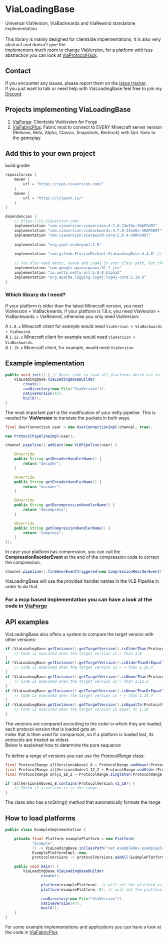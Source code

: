 # ViaLoadingBase
Universal ViaVersion, ViaBackwards and ViaRewind standalone implementation <br>
<br>
This library is mainly designed for clientside implementations, it is also very abstract and doesn't give the <br>
implementors much room to change ViaVersion, for a platform with less abstraction you can look at [ViaProtocolHack](https://github.com/RaphiMC/ViaProtocolHack).

## Contact
If you encounter any issues, please report them on the
[issue tracker](https://github.com/FlorianMichael/ViaLoadingBase/issues).  
If you just want to talk or need help with ViaLoadingBase feel free to join my
[Discord](https://discord.gg/BwWhCHUKDf).

## Projects implementing ViaLoadingBase
1. [ViaForge](https://github.com/FlorianMichael/ViaForge): Clientside ViaVersion for Forge
2. [ViaFabricPlus](https://github.com/FlorianMichael/ViaFabricPlus): Fabric mod to connect to EVERY Minecraft server version (Release, Beta, Alpha, Classic, Snapshots, Bedrock) with QoL fixes to the gameplay

## Add this to your own project
build.gradle
```groovy
repositories {
    maven {
        url = "https://repo.viaversion.com/"
    }
    maven {
        url = "https://jitpack.io/"
    }
}

dependencies {
    // https://ci.viaversion.com/
    implementation "com.viaversion:viaversion:4.7.0-23w16a-SNAPSHOT"
    implementation "com.viaversion:viabackwards:4.7.0-23w16a-SNAPSHOT"
    implementation "com.viaversion:viarewind-core:2.0.4-SNAPSHOT"
    
    implementation "org.yaml:snakeyaml:2.0"
    
    implementation "com.github.FlorianMichael:ViaLoadingBase:4.4.8" // https://jitpack.io/#FlorianMichael/ViaLoadingBase
    
    // You also need Netty, Guava and Log4j in your class path, but they should be there if your project is based on Minecraft.
    implementation "com.google.guava:guava:31.1-jre"
    implementation "io.netty:netty-all:5.0.0.Alpha2"
    implementation "org.apache.logging.log4j:log4j-core:2.19.0"
}
```

### Which library do I need?
If your platform is older than the latest Minecraft version, you need ViaVersion + ViaBackwards, if your platform is 1.8.x,
you need ViaVersion + ViaBackwards + ViaRewind, otherwise you only need ViaVersion: <br>

A `1.8.x` Minecraft client for example would need `ViaVersion + ViaBackwards + ViaRewind`. <br>
A `1.12.x` Minecraft client for example would need `ViaVersion + ViaBackwards`. <br>
A `1.19.x` Minecraft client, for example, would need `ViaVersion`. <br>

## Example implementation
```java
public void init() { // Basic code to load all platforms which are in the class path
    ViaLoadingBase.ViaLoadingBaseBuilder.
        create().
        runDirectory(new File("ViaVersion")).
        nativeVersion(47).
        build();
}
```

The most important part is the modification of your netty pipeline. This is needed for **ViaVersion** to translate the packets in both ways.
```java
final UserConnection user = new UserConnectionImpl(channel, true);

new ProtocolPipelineImpl(user);

channel.pipeline().addLast(new VLBPipeline(user) {

    @Override
    public String getDecoderHandlerName() {
        return "decoder";
    }

    @Override
    public String getEncoderHandlerName() {
        return "encoder";
    }

    @Override
    public String getDecompressionHandlerName() {
        return "decompress";
    }

    @Override
    public String getCompressionHandlerName() {
        return "compress";
    }
});
```
In case your platform has compression, you can call the **CompressionReorderEvent** at the end of the compression code to correct the compression.
```java
channel.pipeline().fireUserEventTriggered(new CompressionReorderEvent());
```
ViaLoadingBase will use the provided handler names in the VLB Pipeline in order to do that.

### For a mcp based implementation you can have a look at the code in [ViaForge](https://github.com/FlorianMichael/ViaForge)

## API examples
ViaLoadingBase also offers a system to compare the target version with other versions:
```java
if (ViaLoadingBase.getInstance().getTargetVersion().isOlderThan(ProtocolVersion.v1_8)) {
    // Code is executed when the target version is < than 1.8
}
if (ViaLoadingBase.getInstance().getTargetVersion().isOlderThanOrEqualTo(ProtocolVersion.v1_16_4)) {
    // Code is executed when the target version is < = than 1.16.4
}
if (ViaLoadingBase.getInstance().getTargetVersion().isNewerThan(ProtocolVersion.v1_12_2)) {
    // Code is executed when the target version is > than 1.12.2
}
if (ViaLoadingBase.getInstance().getTargetVersion().isNewerThanOrEqualTo(ProtocolVersion.v1_14_4)) {
    // Code is executed when the target version is > = than 1.14.4
}
if (ViaLoadingBase.getInstance().getTargetVersion().isEqualTo(ProtocolVersion.v1_10)) {
    // Code is executed when the target version is equal to 1.10
}
```
The versions are compared according to the order in which they are loaded, each protocol version that is loaded gets an <br>
index that is then used for comparison, so if a platform is loaded last, its protocols are treated as oldest. <br>
Below is explained how to determine the pure sequence<br>
<br>
To define a range of versions you can use the *ProtocolRange* class:
```java
final ProtocolRange allVersionsAbove1_8 = ProtocolRange.andNewer(ProtocolVersion.v1_8);
final ProtocolRange allVersionsUnder1_12_2 = ProtocolRange.andOlder(ProtocolVersion.v1_12_2);
final ProtocolRange only1_18_2 = ProtocolRange.singleton(ProtocolRange.v1_18_2);

if (allVersionsAbove1_8.contains(ProtocolVersion.v1_10)) {
    // Check if a version is in the range
}
```
The class also has a toString() method that automatically formats the range

## How to load platforms
```java
public class ExampleImplementation {

    private final Platform examplePlatform = new Platform(
            "Example",
            () -> ViaLoadingBase.inClassPath("net.exampledev.exampleplatform.ExamplePlatform"), // Checks if the platform class is in the class path
            ExamplePlatformImpl::new,
            protocolVersions -> protocolVersions.addAll(ExamplePlatformVersions.PROTOCOLS));

    public void main() {
        ViaLoadingBase.ViaLoadingBaseBuilder.
                create().

                platform(examplePlatform). // will set the platform as last 
                platform(examplePlatform, 0). // will set the platform as first 

                runDirectory(new File("ViaVersion")).
                nativeVersion(47).
                build();
    }
}
```

For some example implementations and applications you can have a look at the code in [ViaFabricPlus](https://github.com/FlorianMichael/ViaFabricPlus) 
